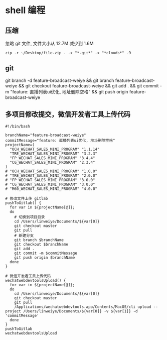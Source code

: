 # shell 编程

## 压缩

忽略 git 文件, 文件大小从 12.7M 减少到 1.6M

`zip -r ~/Desktop/file.zip . -x "*.git*" -x "*clouds*" -9`

## git

git branch -d feature-broadcast-weiye && git branch feature-broadcast-weiye && git checkout feature-broadcast-weiye && git add . && git commit -m "feature: 直播列表ui优化, 地址删除空格" && git push origin feature-broadcast-weiye

## 多项目修改提交，微信开发者工具上传代码

```shell
#!/bin/bash

branchName="feature-broadcast-weiye"
commitMessage="feature: 直播列表ui优化, 地址删除空格"
projectName=(
  "OCH_WECHAT_SALES_MINI_PROGRAM" "1.1.14"
  "TRE_WECHAT_SALES_MINI_PROGRAM" "3.2.3"
  "FP_WECHAT_SALES_MINI_PROGRAM" "3.4.4"
  "CG_WECHAT_SALES_MINI_PROGRAM" "2.3.4"
)
# "OCH_WECHAT_SALES_MINI_PROGRAM" "1.0.0"
# "TRE_WECHAT_SALES_MINI_PROGRAM" "2.0.0"
# "FP_WECHAT_SALES_MINI_PROGRAM" "3.0.0"
# "CG_WECHAT_SALES_MINI_PROGRAM" "3.0.0"
# "M60_WECHAT_SALES_MINI_PROGRAM" "4.0.0"

# 修改文件上传 gitlab
pushToGitlab() {
  for var in ${projectName[@]};
  do
    # 切换到项目目录
    cd /Users/linweiye/Documents/${var[0]}
    git checkout master
    git pull
    # 新建分支
    git branch $branchName
    git checkout $branchName
    git add .
    git commit -m $commitMessage
    git push origin $branchName
  done
}

# 微信开发者工具上传代码
wechatwebdevtoolsUpload() {
  for var in ${projectName[@]};
  do
    cd /Users/linweiye/Documents/${var[0]}
    git checkout master
    git pull
    /Applications/wechatwebdevtools.app/Contents/MacOS/cli upload --project /Users/linweiye/Documents/${var[0]} -v ${var[1]} -d 'commitMessage'
  done
}
pushToGitlab
wechatwebdevtoolsUpload
```